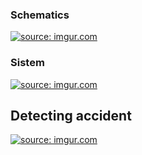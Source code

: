 ### Schematics
<a href="http://imgur.com/uAhLi2y"><img src="http://i.imgur.com/uAhLi2y.png" title="source: imgur.com" /></a>

### Sistem
<a href="http://imgur.com/tREQOBR"><img src="http://i.imgur.com/tREQOBR.png" title="source: imgur.com" /></a>

## Detecting accident
<a href="http://imgur.com/2C5GXIW"><img src="http://i.imgur.com/2C5GXIW.png" title="source: imgur.com" /></a>


